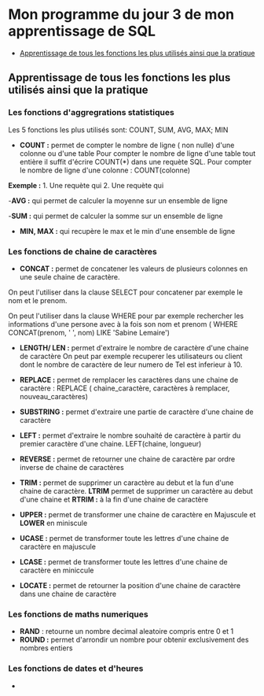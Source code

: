 # Mon programme du jour 3 de mon apprentissage de SQL

- [Apprentissage de tous les fonctions les plus utilisés ainsi que la pratique](#apprentissage)




<a name="apprentissage"></a>
## Apprentissage de tous les fonctions les plus utilisés ainsi que la pratique

### Les fonctions d'aggregrations statistiques

Les 5 fonctions les plus utilisés sont: COUNT, SUM, AVG, MAX; MIN

- **COUNT :** permet de compter le nombre de ligne ( non nulle)  d'une colonne ou d'une table
Pour compter le nombre de ligne d'une table tout entière il suffit d'écrire COUNT(*) dans une requète SQL.
Pour compter le nombre de ligne d'une colonne : COUNT(colonne)

**Exemple :**  1. Une requète qui 
               2. Une requète qui 

-**AVG :** qui permet de calculer la moyenne sur un ensemble de ligne

-**SUM :**  qui permet de calculer la somme sur un ensemble de ligne

- **MIN, MAX :** qui recupère le max et le min d'une ensemble de ligne

  
### Les fonctions de chaine de caractères

- **CONCAT :**  permet de concatener les valeurs de plusieurs colonnes en une seule chaine de caractère.

On peut l'utiliser dans la clause SELECT pour concatener par exemple le nom et le prenom.

On peut l'utiliser dans la clause WHERE pour par exemple rechercher les informations d'une persone avec à la fois son nom et prenom ( WHERE  CONCAT(prenom, ' ', nom) LIKE 'Sabine Lemaire')

- **LENGTH/ LEN :**  permet d'extraire le nombre de caractère d'une chaine de caractère
On peut par exemple recuperer les utilisateurs ou client dont le nombre de caractère de leur numero de Tel est inferieur à 10.

- **REPLACE :** permet de remplacer les caractères dans une chaine de caractère : REPLACE ( chaine_caractère, caractères à remplacer, nouveau_caractères)
- **SUBSTRING :** permet d'extraire une partie de caractère d'une chaine de caractère
- **LEFT :**  permet d'extraire le nombre souhaité de caractère à partir du premier caractère d'une chaine. LEFT(chaine, longueur)
- **REVERSE :** permet de retourner une chaine de caractère par ordre inverse de chaine de caractères
- **TRIM :** permet de supprimer un caractère au debut et  la fun d'une chaine de caractère. **LTRIM** permet de supprimer un caractère au debut d'une chaine et **RTRIM :** à la fin d'une chaine de caractère
- **UPPER :** permet de transformer une chaine de caractère en Majuscule et **LOWER** en miniscule
- **UCASE :** permet de transformer toute les lettres d'une chaine de caractère en majuscule
- **LCASE :** permet de transformer toute les lettres d'une chaine de caractère en miniccule
- **LOCATE :** permet de retourner la position d'une chaine de caractère dans une chaine de caractère

### Les fonctions de maths numeriques

- **RAND** : retourne un nombre decimal aleatoire compris entre 0 et 1
- **ROUND :**  permet d'arrondir un nombre pour obtenir exclusivement des nombres entiers

### Les fonctions de dates et d'heures
- 
